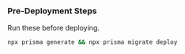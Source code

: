 ### Pre-Deployment Steps

Run these before deploying.

```bash
npx prisma generate && npx prisma migrate deploy
